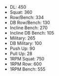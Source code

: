 * DL: 450
*  Squat: 360
*  Row/Bench: 334
*  DB Row/Bench: 130
*  Incline Bench: 270
*  Incline DB Bench: 105
*  Military: 265
*  DB Military: 100
*  Push Up: 90
*  Pull Up: 28
*  1RPM Squat: 750
*  1RPM Row: 600
*  1RPM Bench: 555
